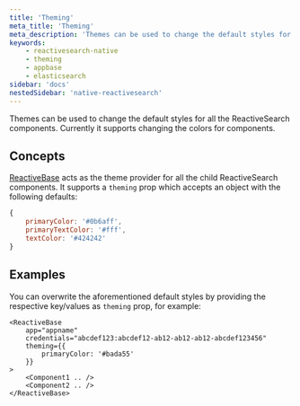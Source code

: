 ```yaml
---
title: 'Theming'
meta_title: 'Theming'
meta_description: 'Themes can be used to change the default styles for all the ReactiveSearch components.'
keywords:
    - reactivesearch-native
    - theming
    - appbase
    - elasticsearch
sidebar: 'docs'
nestedSidebar: 'native-reactivesearch'
---
```


Themes can be used to change the default styles for all the ReactiveSearch components. Currently it supports changing the colors for components.

## Concepts

[ReactiveBase](/docs/reactivesearch/native/overview/ReactiveBase/) acts as the theme provider for all the child ReactiveSearch components. It supports a `theming` prop which accepts an object with the following defaults:

```js
{
    primaryColor: '#0b6aff',
    primaryTextColor: '#fff',
    textColor: '#424242'
}
```

## Examples

You can overwrite the aforementioned default styles by providing the respective key/values as `theming` prop, for example:

```js{4-6}
<ReactiveBase
    app="appname"
    credentials="abcdef123:abcdef12-ab12-ab12-ab12-abcdef123456"
    theming={{
        primaryColor: '#bada55'
    }}
>
    <Component1 .. />
    <Component2 .. />
</ReactiveBase>
```

